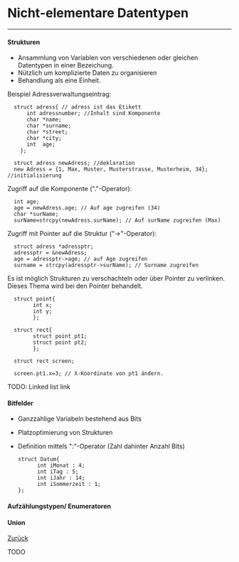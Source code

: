 # Nicht-elementare Datentypen
---

#### Strukturen

* Ansammlung von Variablen von verschiedenen oder gleichen Datentypen in einer Bezeichung.
* Nützlich um komplizierte Daten zu organisieren
* Behandlung als eine Einheit.

Beispiel Adressverwaltungseintrag:

      struct adress{ // adress ist das Etikett
          int adressnumber; //Inhalt sind Komponente
          char *name;
          char *surname;
          char *street;
          char *city;
          int  age;
        };
  
      struct adress newAdress; //deklaration
      new Adress = {1, Max, Muster, Musterstrasse, Musterheim, 34}; //initialisierung


Zugriff auf die Komponente ("."-Operator):

      int age;
      age = newAdress.age; // Auf age zugreifen (34)
      char *surName;
      surName=strcpy(newAdress.surName); // Auf surName zugreifen (Max)

Zugriff mit Pointer auf die Struktur ("->"-Operator):

      struct adress *adressptr;
      adressptr = &newAdress;
      age = adressptr->age; // auf Age zugreifen
      surname = strcpy(adressptr->surName); // Surname zugreifen
      
Es ist möglich Strukturen zu verschachteln oder  über Pointer zu verlinken. Dieses Thema wird bei den Pointer behandelt.

      struct point{
            int x;
            int y;
            };
            
      struct rect{
            struct point pt1;
            struct point pt2;
            };
      
      struct rect screen;
      
      screen.pt1.x=3; // X-Koordinate von pt1 ändern.

TODO: Linked list link

      
#### Bitfelder
* Ganzzahlige Variabeln bestehend aus Bits
* Platzoptimierung von Strukturen
* Definition mittels ":"-Operator (Zahl dahinter Anzahl Bits)

      struct Datum{
            int iMonat : 4;
            int iTag : 5;
            int iJahr : 14;
            int iSommerzeit : 1;
      };
      
#### Aufzählungstypen/ Enumeratoren


#### Union






[Zurück](datatypes.md)

TODO
